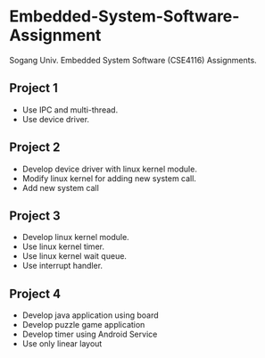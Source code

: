 Embedded-System-Software-Assignment
=====================================
Sogang Univ. Embedded System Software (CSE4116) Assignments.

Project 1
--------------
- Use IPC and multi-thread.
- Use device driver.

Project 2
--------------
- Develop device driver with linux kernel module.
- Modify linux kernel for adding new system call.
- Add new system call

Project 3
-------------
- Develop linux kernel module.
- Use linux kernel timer.
- Use linux kernel wait queue.
- Use interrupt handler.

Project 4
-------------
- Develop java application using board
- Develop puzzle game application
- Develop timer using Android Service
- Use only linear layout
